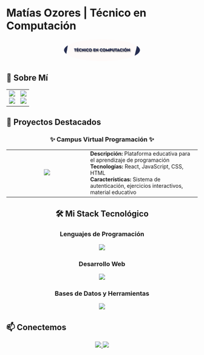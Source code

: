 # Matías Ozores | Técnico en Computación

<div align="center">
 <img src="TECNICO_COMPUTACION.jpg" alt="Foto de perfil" width="200" style="border-radius: 50%;" />
</div>

## 🌟 Sobre Mí

<div align="center">
  <table>
    <tr>
      <td>
        <div align="center">
          <img src="https://img.shields.io/badge/Rol-Técnico_en_Computación-blue?style=for-the-badge&logo=terminal&logoColor=white" />
          <br/>
          <img src="https://img.shields.io/badge/Especialidad-Desarrollo_de_Software-green?style=for-the-badge&logo=code&logoColor=white" />
        </div>
      </td>
      <td>
        <div align="center">
          <img src="https://img.shields.io/badge/Características-Autodidacta|Trabajo_en_equipo-purple?style=for-the-badge" />
          <br/>
          <img src="https://img.shields.io/badge/Meta-Vivir_de_mis_proyectos-orange?style=for-the-badge&logo=rocket&logoColor=white" />
        </div>
      </td>
    </tr>
  </table>
</div>

## 🎯 Proyectos Destacados

<div align="center">
  <h3>✨ Campus Virtual Programación ✨</h3>
  
  <table>
    <tr>
      <td align="center" width="200">
        <a href="https://matiasozores.github.io/campus-virtual-programacion/">
          <img src="https://img.shields.io/badge/🌐_Visitar_Sitio-4285F4?style=for-the-badge&logo=google-chrome&logoColor=white" />
        </a>
      </td>
      <td>
        <div align="left">
          <strong>Descripción:</strong> Plataforma educativa para el aprendizaje de programación<br/>
          <strong>Tecnologías:</strong> React, JavaScript, CSS, HTML<br/>
          <strong>Características:</strong> Sistema de autenticación, ejercicios interactivos, material educativo
        </div>
      </td>
    </tr>
  </table>

 

## 🛠️ Mi Stack Tecnológico

### Lenguajes de Programación
<div align="center">
  <img src="https://skillicons.dev/icons?i=cpp,java,js,python" />
</div>

### Desarrollo Web
<div align="center">
  <img src="https://skillicons.dev/icons?i=react,html,css,tailwind,bootstrap" />
</div>

### Bases de Datos y Herramientas
<div align="center">
  <img src="https://skillicons.dev/icons?i=mysql,git,github,vscode" />
</div>


  

</div>

## 📫 Conectemos

<div align="center">
  <a href="https://www.linkedin.com/in/mat%C3%ADas-ozores-57795030a/">
    <img src="https://img.shields.io/badge/LinkedIn-0077B5?style=for-the-badge&logo=linkedin&logoColor=white" />
  </a>
  <a href="mailto:tu-email@ejemplo.com">
    <img src="https://img.shields.io/badge/Email-D14836?style=for-the-badge&logo=gmail&logoColor=white" />
  </a>
</div>
